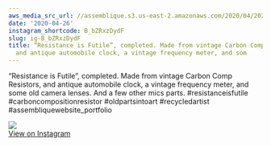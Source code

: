 ```yaml
---
aws_media_src_url: //assemblique.s3.us-east-2.amazonaws.com/2020/04/2020-04-26_02-54-27_UTC.jpg
date: '2020-04-26'
instagram_shortcode: B_bZRxzDydF
slug: ig-B_bZRxzDydF
title: “Resistance is Futile”, completed. Made from vintage Carbon Comp Resistors,
  and antique automobile clock, a vintage frequency meter, and som
---
```


“Resistance is Futile”, completed. Made from vintage Carbon Comp Resistors, and antique automobile clock, a vintage frequency meter, and some old camera lenses. And a few other mics parts. #resistanceisfutile #carboncompositionresistor #oldpartsintoart #recycledartist #assembliquewebsite\_portfolio 

![](//assemblique.s3.us-east-2.amazonaws.com/2020/04/2020-04-26_02-54-27_UTC.jpg)   
[View on Instagram](https://www.instagram.com/p/B_bZRxzDydF/)